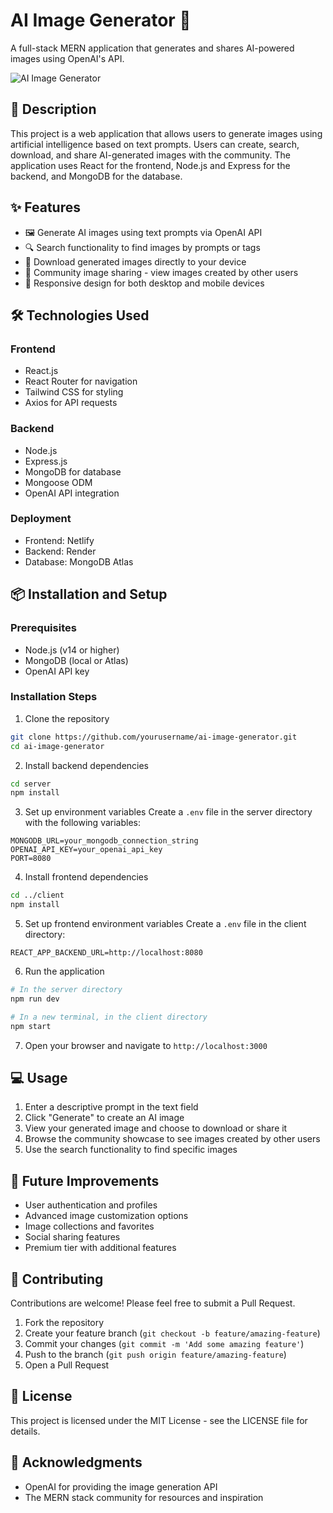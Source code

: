 # AI Image Generator 🎨

A full-stack MERN application that generates and shares AI-powered images using OpenAI's API.

![AI Image Generator](https://via.placeholder.com/800x400?text=AI+Image+Generator)

## 📝 Description

This project is a web application that allows users to generate images using artificial intelligence based on text prompts. Users can create, search, download, and share AI-generated images with the community. The application uses React for the frontend, Node.js and Express for the backend, and MongoDB for the database.

## ✨ Features

- 🖼️ Generate AI images using text prompts via OpenAI API
- 🔍 Search functionality to find images by prompts or tags
- 💾 Download generated images directly to your device
- 👥 Community image sharing - view images created by other users
- 📱 Responsive design for both desktop and mobile devices

## 🛠️ Technologies Used

### Frontend
- React.js
- React Router for navigation
- Tailwind CSS for styling
- Axios for API requests

### Backend
- Node.js
- Express.js
- MongoDB for database
- Mongoose ODM
- OpenAI API integration

### Deployment
- Frontend: Netlify
- Backend: Render
- Database: MongoDB Atlas

## 📦 Installation and Setup

### Prerequisites
- Node.js (v14 or higher)
- MongoDB (local or Atlas)
- OpenAI API key

### Installation Steps

1. Clone the repository
```bash
git clone https://github.com/yourusername/ai-image-generator.git
cd ai-image-generator
```

2. Install backend dependencies
```bash
cd server
npm install
```

3. Set up environment variables
Create a `.env` file in the server directory with the following variables:
```
MONGODB_URL=your_mongodb_connection_string
OPENAI_API_KEY=your_openai_api_key
PORT=8080
```

4. Install frontend dependencies
```bash
cd ../client
npm install
```

5. Set up frontend environment variables
Create a `.env` file in the client directory:
```
REACT_APP_BACKEND_URL=http://localhost:8080
```

6. Run the application
```bash
# In the server directory
npm run dev

# In a new terminal, in the client directory
npm start
```

7. Open your browser and navigate to `http://localhost:3000`

## 💻 Usage

1. Enter a descriptive prompt in the text field
2. Click "Generate" to create an AI image
3. View your generated image and choose to download or share it
4. Browse the community showcase to see images created by other users
5. Use the search functionality to find specific images


## 🔮 Future Improvements

- User authentication and profiles
- Advanced image customization options
- Image collections and favorites
- Social sharing features
- Premium tier with additional features

## 👥 Contributing

Contributions are welcome! Please feel free to submit a Pull Request.

1. Fork the repository
2. Create your feature branch (`git checkout -b feature/amazing-feature`)
3. Commit your changes (`git commit -m 'Add some amazing feature'`)
4. Push to the branch (`git push origin feature/amazing-feature`)
5. Open a Pull Request

## 📄 License

This project is licensed under the MIT License - see the LICENSE file for details.

## 🙏 Acknowledgments

- OpenAI for providing the image generation API
- The MERN stack community for resources and inspiration
